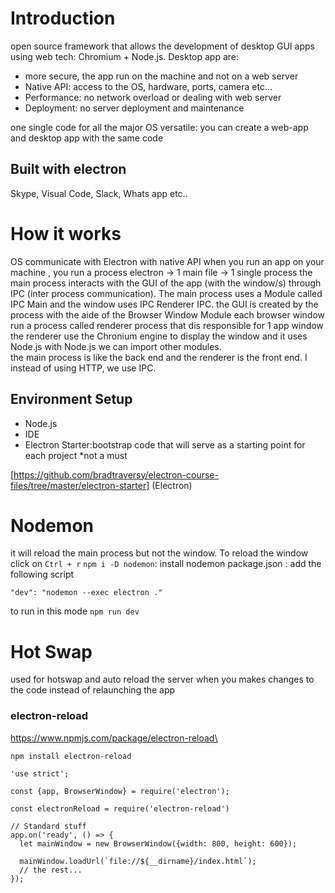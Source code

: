 # Introduction

open source framework that allows the development of desktop GUI apps using web tech: Chromium + Node.js. Desktop app are: 
+ more secure, the app run on the machine and not on a web server
+ Native API: access to the OS, hardware, ports, camera etc...
+ Performance: no network overload or dealing with web server
+ Deployment: no server deployment and maintenance


one single code for all the major OS
versatile: you can create a web-app and desktop app with the same code

## Built with electron
Skype, Visual Code, Slack, Whats app etc..

# How it works
OS communicate with Electron with native API
when you run an app on your machine , you run a process
electron -> 1 main file -> 1 single process
the main process interacts with the GUI of the app (with the window/s) through IPC (inter process communication). The main process uses a Module called  IPC Main and the window uses IPC Renderer IPC. 
the GUI is created by the process with the aide of the Browser Window Module
each browser window run a process called renderer process that dis responsible for 1 app window
the renderer use the Chronium engine to display the window and it uses Node.js
with Node.js we can import other modules.\
the main process is like the back end  and the renderer is the front end. I instead of using HTTP, we use IPC.

## Environment Setup
+ Node.js
+ IDE
+ Electron Starter:bootstrap code that will serve as a starting point for each project *not a must

[https://github.com/bradtraversy/electron-course-files/tree/master/electron-starter] (Electron)

# Nodemon
it will reload the main process but not the window. To reload the window click on `Ctrl + r`
`npm i -D nodemon`: install nodemon
package.json : add the following script
```
"dev": "nodemon --exec electron ."

```
to run in this mode `npm run dev`

# Hot Swap
used for hotswap and auto reload the server when you makes changes to the code instead of relaunching the app

### electron-reload
https://www.npmjs.com/package/electron-reload\

`npm install electron-reload`

```
'use strict';

const {app, BrowserWindow} = require('electron');

const electronReload = require('electron-reload')

// Standard stuff
app.on('ready', () => {
  let mainWindow = new BrowserWindow({width: 800, height: 600});

  mainWindow.loadUrl(`file://${__dirname}/index.html`);
  // the rest...
});

```

